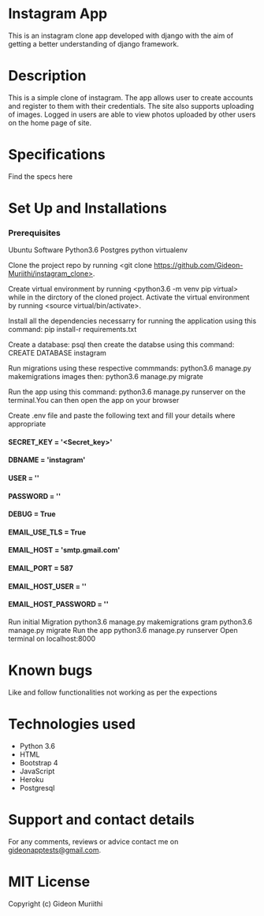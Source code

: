 # Instagram App
This is an instagram clone app developed with django with the aim of getting a better understanding of django framework.

# Description
This is a simple clone of instagram. The app allows user to create accounts and register to them with their credentials. The site also supports uploading of images. Logged in users are able to view photos uploaded by other users on the home page of site.

# Specifications
Find the specs here

# Set Up and Installations
### Prerequisites
Ubuntu Software
Python3.6
Postgres
python virtualenv

Clone the project repo by running <git clone https://github.com/Gideon-Muriithi/instagram_clone>.

Create virtual environment by running <python3.6 -m venv pip virtual> while in the dirctory of the cloned project. Activate the virtual environment by running <source virtual/bin/activate>.

Install all the dependencies necessarry for running the application using this command: pip install-r requirements.txt

Create a database: psql then create the databse using this command: CREATE DATABASE instagram

Run migrations using these respective commmands: python3.6 manage.py makemigrations images then: python3.6 manage.py migrate

Run the app using this command: python3.6 manage.py runserver on the terminal.You can then open the app on your browser

Create .env file and paste the following text and fill your details where appropriate

#### SECRET_KEY = '<Secret_key>'
#### DBNAME = 'instagram'
#### USER = '<Username>'
#### PASSWORD = '<password>'
#### DEBUG = True

#### EMAIL_USE_TLS = True
#### EMAIL_HOST = 'smtp.gmail.com'
#### EMAIL_PORT = 587
#### EMAIL_HOST_USER = '<your-email>'
#### EMAIL_HOST_PASSWORD = '<your-password>'

Run initial Migration
python3.6 manage.py makemigrations gram
python3.6 manage.py migrate
Run the app
python3.6 manage.py runserver
Open terminal on localhost:8000

# Known bugs
Like and follow functionalities not working as per the expections

# Technologies used
- Python 3.6
- HTML
- Bootstrap 4
- JavaScript
- Heroku
- Postgresql

# Support and contact details
For any comments, reviews or advice contact me on gideonapptests@gmail.com.

# MIT License
Copyright (c) Gideon Muriithi